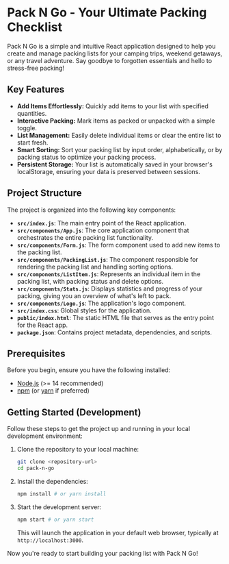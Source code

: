 # Pack N Go - Your Ultimate Packing Checklist

Pack N Go is a simple and intuitive React application designed to help you create and manage packing lists for your camping trips, weekend getaways, or any travel adventure. Say goodbye to forgotten essentials and hello to stress-free packing!

## Key Features

- **Add Items Effortlessly:** Quickly add items to your list with specified quantities.
- **Interactive Packing:** Mark items as packed or unpacked with a simple toggle.
- **List Management:** Easily delete individual items or clear the entire list to start fresh.
- **Smart Sorting:** Sort your packing list by input order, alphabetically, or by packing status to optimize your packing process.
- **Persistent Storage:** Your list is automatically saved in your browser's localStorage, ensuring your data is preserved between sessions.

## Project Structure

The project is organized into the following key components:

- **`src/index.js`**: The main entry point of the React application.
- **`src/components/App.js`**: The core application component that orchestrates the entire packing list functionality.
- **`src/components/Form.js`**: The form component used to add new items to the packing list.
- **`src/components/PackingList.js`**: The component responsible for rendering the packing list and handling sorting options.
- **`src/components/ListItem.js`**: Represents an individual item in the packing list, with packing status and delete options.
- **`src/components/Stats.js`**: Displays statistics and progress of your packing, giving you an overview of what's left to pack.
- **`src/components/Logo.js`**: The application's logo component.
- **`src/index.css`**: Global styles for the application.
- **`public/index.html`**: The static HTML file that serves as the entry point for the React app.
- **`package.json`**: Contains project metadata, dependencies, and scripts.

## Prerequisites

Before you begin, ensure you have the following installed:

- [Node.js](https://nodejs.org/) (>= 14 recommended)
- [npm](https://www.npmjs.com/) (or [yarn](https://yarnpkg.com/) if preferred)

## Getting Started (Development)

Follow these steps to get the project up and running in your local development environment:

1.  Clone the repository to your local machine:

    ```sh
    git clone <repository-url>
    cd pack-n-go
    ```

2.  Install the dependencies:

    ```sh
    npm install # or yarn install
    ```

3.  Start the development server:

    ```sh
    npm start # or yarn start
    ```

    This will launch the application in your default web browser, typically at `http://localhost:3000`.

Now you're ready to start building your packing list with Pack N Go!
